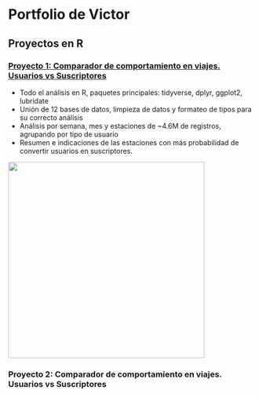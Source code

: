 # Portfolio de Victor


## Proyectos en R
### [Proyecto 1: Comparador de comportamiento en viajes. Usuarios vs Suscriptores](https://github.com/vmcapilla/Proyecto-1_Divvy_Analysis_R)
- Todo el análisis en R, paquetes principales: tidyverse, dplyr, ggplot2, lubridate
- Unión de 12 bases de datos, limpieza de datos y formateo de tipos para su correcto análisis
- Análisis por semana, mes y estaciones de ~4.6M de registros, agrupando por tipo de usuario
- Resumen e indicaciones de las estaciones con más probabilidad de convertir usuarios en suscriptores.

<img src="https://github.com/vmcapilla/Proyecto-1_Divvy_Analysis_R/blob/2fea71dbba95febbb19b16ff91a525e364cb64a4/imagenes/trips_density_users.png" width="400"/>

### Proyecto 2: Comparador de comportamiento en viajes. Usuarios vs Suscriptores
